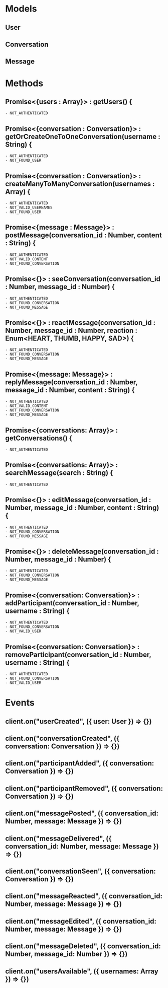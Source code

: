 # Models

## User

## Conversation

## Message

# Methods

## Promise<{users : Array<User>}> : getUsers() {

    - NOT_AUTHENTICATED

## Promise<{conversation : Conversation}> : getOrCreateOneToOneConversation(username : String) {

    - NOT_AUTHENTICATED
    - NOT_FOUND_USER

## Promise<{conversation : Conversation}> : createManyToManyConversation(usernames : Array<String>) {

    - NOT_AUTHENTICATED
    - NOT_VALID_USERNAMES
    - NOT_FOUND_USER

## Promise<{message : Message}> : postMessage(conversation_id : Number, content : String) {

    - NOT_AUTHENTICATED
    - NOT_VALID_CONTENT
    - NOT_FOUND_CONVERSATION

## Promise<{}> : seeConversation(conversation_id : Number, message_id : Number) {

    - NOT_AUTHENTICATED
    - NOT_FOUND_CONVERSATION
    - NOT_FOUND_MESSAGE

## Promise<{}> : reactMessage(conversation_id : Number, message_id : Number, reaction : Enum<HEART, THUMB, HAPPY, SAD>) {

    - NOT_AUTHENTICATED
    - NOT_FOUND_CONVERSATION
    - NOT_FOUND_MESSAGE

## Promise<{message: Message}> : replyMessage(conversation_id : Number, message_id : Number, content : String) {

    - NOT_AUTHENTICATED
    - NOT_VALID_CONTENT
    - NOT_FOUND_CONVERSATION
    - NOT_FOUND_MESSAGE

## Promise<{conversations: Array<Conversation>}> : getConversations() {

    - NOT_AUTHENTICATED

## Promise<{conversations: Array<MatchingConversation>}> : searchMessage(search : String) {

    - NOT_AUTHENTICATED

## Promise<{}> : editMessage(conversation_id : Number, message_id : Number, content : String) {

    - NOT_AUTHENTICATED
    - NOT_FOUND_CONVERSATION
    - NOT_FOUND_MESSAGE

## Promise<{}> : deleteMessage(conversation_id : Number, message_id : Number) {

    - NOT_AUTHENTICATED
    - NOT_FOUND_CONVERSATION
    - NOT_FOUND_MESSAGE

## Promise<{conversation: Conversation}> : addParticipant(conversation_id : Number, username : String) {

    - NOT_AUTHENTICATED
    - NOT_FOUND_CONVERSATION
    - NOT_VALID_USER

## Promise<{conversation: Conversation}> : removeParticipant(conversation_id : Number, username : String) {

    - NOT_AUTHENTICATED
    - NOT_FOUND_CONVERSATION
    - NOT_VALID_USER

# Events

## client.on("userCreated", ({ user: User }) => {})

## client.on("conversationCreated", ({ conversation: Conversation }) => {})

## client.on("participantAdded", ({ conversation: Conversation }) => {})

## client.on("participantRemoved", ({ conversation: Conversation }) => {})

## client.on("messagePosted", ({ conversation_id: Number, message: Message }) => {})

## client.on("messageDelivered", ({ conversation_id: Number, message: Message }) => {})

## client.on("conversationSeen", ({ conversation: Conversation }) => {})

## client.on("messageReacted", ({ conversation_id: Number, message: Message }) => {})

## client.on("messageEdited", ({ conversation_id: Number, message: Message }) => {})

## client.on("messageDeleted", ({ conversation_id: Number, message_id: Number }) => {})

## client.on("usersAvailable", ({ usernames: Array<String> }) => {})
